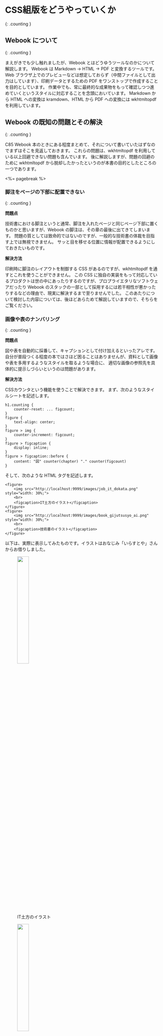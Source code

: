# CSS組版をどうやっていくか
{: .counting }

## Webook について
{: .counting }

まえがきでも少し触れましたが、Webook とはどうゆうツールなのかについて解説します。
Webook は Markdown -> HTML -> PDF と変換するツールです。
Web ブラウザ上でのプレビューなどは想定しておらず（中間ファイルとして出力はしています）、印刷データとするための PDF をワンストップで作成することを目的としています。
作業中でも、常に最終的な成果物をもって確認しつつ進めていくというスタイルに対応することを念頭においています。
Markdown から HTML への変換は kramdown、HTML から PDF への変換には wkhtmltopdf を利用しています。


## Webook の既知の問題とその解決
{: .counting }

C85 Webook 本のときにある程度まとめて、それについて書いていたはずなのでまずはそこを見返しておきます。
これらの問題は、wkhtmltopdf を利用している以上回避できない問題も含んでいます。
後に解説しますが、問題の回避のために wkhtmltopdf から脱却したかったというのが本書の目的としたところの一つであります。


<%= pagebreak %>

### 脚注をページの下部に配置できない
{: .counting }

**問題点**

技術書における脚注というと通常、脚注を入れたページと同じページ下部に置くものかと思いますが、Webook の脚注は、その章の最後に出てきてしまいます。
問題の質としては致命的ではないのですが、一般的な技術書の体裁を目指す上では無視できません。
サッと目を移せる位置に情報が配置できるようにしておきたいものです。

**解決方法**

印刷時に脚注のレイアウトを制御する CSS があるのですが、wkhtmltopdf を通すとこれを使うことができません。
この CSS に独自の実装をもって対応しているプロダクトは世の中にあったりするのですが、プロプライエタリなソフトウェアだったり Webook のスタックの一部として採用するには若干相性が悪かったりするなどの理由で、現実に解決するまで至りませんでした。
このあたりについて検討した内容については、後ほどあらためて解説していますので、そちらをご覧ください。


### 画像や表のナンバリング
{: .counting }

**問題点**

図や表を自動的に採番して、キャプションとして付け加えるといったアレです。
自分が普段つくる程度の本ではさほど困ることはありませんが、資料として画像や表を多用するようなスタイルを取るような場合に、
適切な画像の参照先を具体的に提示しづらいというのは問題があります。

**解決方法**

CSSカウンタという機能を使うことで解決できます。
まず、次のようなスタイルシートを記述します。


    h1.counting {
        counter-reset: ... figcount;
    }
    figure {
        text-align: center;
    }
    figure > img {
        counter-increment: figcount;
    }
    figure > figcaption {
        display: inline;
    }
    figure > figcaption::before {
        content: "図" counter(chapter) "." counter(figcount)
    }


そして、次のような HTML タグを記述します。


    <figure>
        <img src="http://localhost:9999/images/job_it_dokata.png" style="width: 30%;">
        <br>
        <figcaption>IT土方のイラスト</figcaption>
    </figure>
    <figure>
        <img src="http://localhost:9999/images/book_gijutsusyo_ai.png" style="width: 30%;">
        <br>
        <figcaption>技術書のイラスト</figcaption>
    </figure>


以下は、実際に表示してみたものです。イラストはおなじみ「いらすとや」さんからお借りしました。


<figure>
    <img src="http://localhost:9999/images/job_it_dokata.png" style="width: 30%;">
    <br>
    <figcaption>IT土方のイラスト</figcaption>
</figure>
<figure>
    <img src="http://localhost:9999/images/book_gijutsusyo_ai.png" style="width: 30%;">
    <br>
    <figcaption>技術書のイラスト</figcaption>
</figure>


ちなみに、このCSSカウンタを使うテクニックで、`h1` タグなどを目安に章や節に自動的に採番することも可能です。
実際に本書では、CSSカウンタとヘッダにクラスを付加することで対応しています。
今回はそこまではやっていませんが、コードブロックや表なんかも同じ要領で採番できると思います。


### 章や節への名前付けと展開
{: .counting }

**問題点**

こちらも画像や表のナンバリングと似たような問題になるのですが、それなりの文書になってくるとその文書の中で「第1章1節 Hello, World!! を参照せよ」などと指示する場面が必ずといっていいほど出きます。
ここで直接記入してしまうと、文章の構造を入れ替えたり差し込んだりした場合に、直接記入した場所ももらさずにすべて修正する必要がでてきます。
そのため、参照したい場所に適当な ID を割り当て、その ID を通して章や節の番号やタイトルを展開するようにしておけば、文書の構造が変わったとしても問題はありません。

**解決方法**

* Markdown パーサに kramdown を使っているので、出力する前に Ruby 側で処理してしまう
* クラス名などを記述して、JavaScript で処理してしまう

などと、どうにかする目算はあるのですが、締切的なあれに間に合わずに具体的な実装に落とし込むに至りませんでした。
今後どうにかしていきたい気持ちはあります。


## 結局のところ全部は解決できてない
{: .counting }

**結局のところ、すべての課題解決することはできなかったのですが**CSS組版向けの機能についての現状についてけっこう勉強になりました。
意外に組版向けの CSS の機能をサポートしているブラウザは一般的でないとか、それらを実現するたに各社が独自の実装を行い製品としていることなど、本書を書いていなければ知ることもなかったでしょう。
Webook に関する取り組みは今後も継続的にやっていければと思っているので、次につながる知識が得られたと思います。